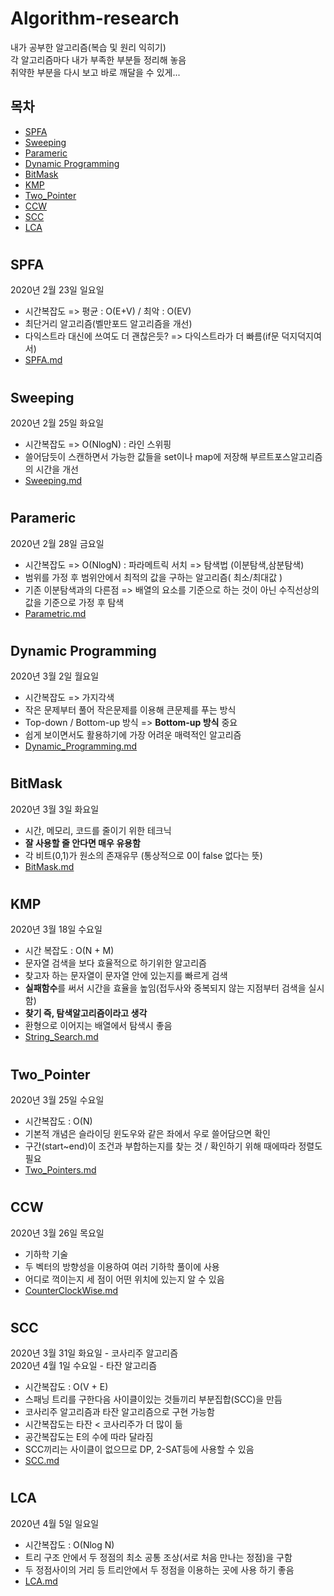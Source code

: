 # Algorithm-research
내가 공부한 알고리즘(복습 및 원리 익히기)  
각 알고리즘마다 내가 부족한 부분들 정리해 놓음  
취약한 부분을 다시 보고 바로 깨달을 수 있게...

## 목차

- [SPFA](#SPFA)
- [Sweeping](#Sweeping)
- [Parameric](#Parameric)
- [Dynamic Programming](#Dynamic-Programming)
- [BitMask](#BitMask)
- [KMP](#KMP)
- [Two_Pointer](#Two_Pointer)
- [CCW](#CCW)
- [SCC](#SCC)
- [LCA](#LCA)

#

## SPFA
2020년 2월 23일 일요일

- 시간복잡도 => 평균 : O(E+V) / 최악 : O(EV)
- 최단거리 알고리즘(벨만포드 알고리즘을 개선)
- 다익스트라 대신에 쓰여도 더 괜찮은듯? => 다익스트라가 더 빠름(if문 덕지덕지여서)
- [SPFA.md](./SPFA.md)

#

## Sweeping
2020년 2월 25일 화요일

- 시간복잡도 => O(NlogN) : 라인 스위핑
- 쓸어담듯이 스캔하면서 가능한 값들을 set이나 map에 저장해 부르트포스알고리즘의 시간을 개선
- [Sweeping.md](./Sweeping.md)

#

## Parameric
2020년 2월 28일 금요일

- 시간복잡도 => O(NlogN) : 파라메트릭 서치 => 탐색법 (이분탐색,삼분탐색)
- 범위를 가정 후 범위안에서 최적의 값을 구하는 알고리즘( 최소/최대값 )
- 기존 이분탐색과의 다른점 => 배열의 요소를 기준으로 하는 것이 아닌 수직선상의 값을 기준으로 가정 후 탐색
- [Parametric.md](./Parametric.md)

#

## Dynamic Programming
2020년 3월 2일 월요일

- 시간복잡도 => 가지각색
- 작은 문제부터 풀어 작은문제를 이용해 큰문제를 푸는 방식
- Top-down / Bottom-up 방식 => **Bottom-up 방식** 중요
- 쉽게 보이면서도 활용하기에 가장 어려운 매력적인 알고리즘
- [Dynamic_Programming.md](./Dynamic_Programming.md)

#

## BitMask
2020년 3월 3일 화요일

- 시간, 메모리, 코드를 줄이기 위한 테크닉
- **잘 사용할 줄 안다면 매우 유용함**
- 각 비트(0,1)가 원소의 존재유무 (통상적으로 0이 false 없다는 뜻)
- [BitMask.md](./BitMask.md)

# 

## KMP
2020년 3월 18일 수요일

- 시간 복잡도 : O(N + M)
- 문자열 검색을 보다 효율적으로 하기위한 알고리즘
- 찾고자 하는 문자열이 문자열 안에 있는지를 빠르게 검색
- **실패함수**를 써서 시간을 효율을 높임(접두사와 중복되지 않는 지점부터 검색을 실시함)
- **찾기 즉, 탐색알고리즘이라고 생각**
- 환형으로 이어지는 배열에서 탐색시 좋음
- [String_Search.md](./String_Search.md)

# 

## Two_Pointer
2020년 3월 25일 수요일

- 시간복잡도 : O(N)
- 기본적 개념은 슬라이딩 윈도우와 같은 좌에서 우로 쓸어담으면 확인
- 구간(start~end)이 조건과 부합하는지를 찾는 것 / 확인하기 위해 때에따라 정렬도 필요
- [Two_Pointers.md](./Two_Pointers.md)

#  

## CCW
2020년 3월 26일 목요일

- 기하학 기술
- 두 벡터의 방향성을 이용하여 여러 기하학 풀이에 사용
- 어디로 꺽이는지 세 점이 어떤 위치에 있는지 알 수 있음
- [CounterClockWise.md](./CounterClockWise.md)

# 

## SCC
2020년 3월 31일 화요일 - 코사리주 알고리즘  
2020년 4월 1일 수요일 - 타잔 알고리즘

- 시간복잡도 : O(V + E)
- 스패닝 트리를 구한다음 사이클이있는 것들끼리 부분집합(SCC)을 만듬
- 코사리주 알고리즘과 타잔 알고리즘으로 구현 가능함
- 시간복잡도는 타잔 < 코사리주가 더 많이 듦
- 공간복잡도는 E의 수에 따라 달라짐
- SCC끼리는 사이클이 없으므로 DP, 2-SAT등에 사용할 수 있음
- [SCC.md](./SCC.md)
 
# 

## LCA
2020년 4월 5일 일요일

- 시간복잡도 : O(Nlog N)
- 트리 구조 안에서 두 정점의 최소 공통 조상(서로 처음 만나는 정점)을 구함
- 두 정점사이의 거리 등 트리안에서 두 정점을 이용하는 곳에 사용 하기 좋음
- [LCA.md](./LCA.md)
